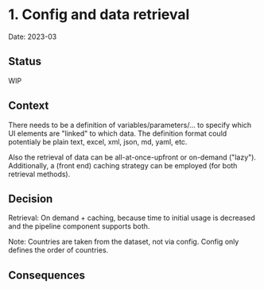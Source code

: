 # 1. Config and data retrieval

Date: 2023-03

## Status

WIP

## Context

There needs to be a definition of variables/parameters/... to specify which UI elements are "linked" to which data.
The definition format could potentialy be plain text, excel, xml, json, md, yaml, etc.

Also the retrieval of data can be all-at-once-upfront or on-demand ("lazy").
Additionally, a (front end) caching strategy can be employed (for both retrieval methods).

## Decision


Retrieval: On demand + caching, because time to initial usage is decreased and the pipeline component supports both.

Note: Countries are taken from the dataset, not via config. Config only defines the order of countries.

## Consequences


